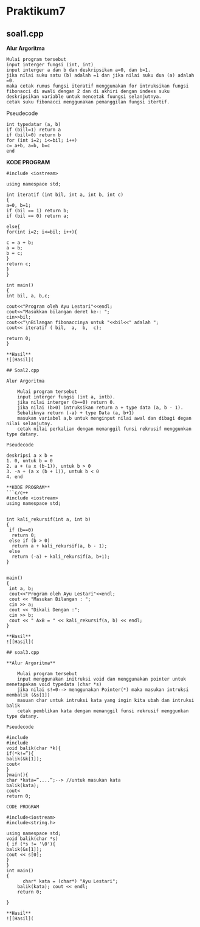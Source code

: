 # Praktikum7

## soal1.cpp

**Alur Argoritma**

    Mulai program tersebut
    input interger fungsi (int, int)
    input interger a dan b dan deskripsikan a=0, dan b=1.
    jika nilai suku satu (b) adalah =1 dan jika nilai suku dua (a) adalah =0.
    maka cetak rumus fungsi iteratif menggunakan for intruksikan fungsi fibonacci di awali dengan 2 dan di akhiri dengan indexs suku
    deskripsikan variable untuk mencetak fuungsi selanjutnya.
    cetak suku fibonacci menggunakan pemanggilan fungsi itertif.

Pseudecode

    int typedatar (a, b)
    if (bill=1) return a
    if (bill=0) return b
    for (int i=2; i<=bil; i++)
    c= a+b, a=b, b=c
    end

**KODE PROGRAM**
```c/c++
#include <iostream>

using namespace std;

int iteratif (int bil, int a, int b, int c)
{
a=0, b=1;
if (bil == 1) return b;
if (bil == 0) return a;

else{
for(int i=2; i<=bil; i++){

c = a + b;
a = b;
b = c;
}
return c;
}
}

int main()
{
int bil, a, b,c;

cout<<"Program oleh Ayu Lestari"<<endl;
cout<<"Masukkan bilangan deret ke-: ";
cin>>bil;
cout<<"\nBilangan fibonaccinya untuk "<<bil<<" adalah ";
cout<< iteratif ( bil,  a,  b,  c);

return 0;
}

**Hasil**
![[Hasil](

## Soal2.cpp

Alur Argoritma

    Mulai program tersebut
    input interger fungsi (int a, intb).
    jika nilai interger (b==0) return 0.
    jika nilai (b>0) intruksikan return a + type data (a, b - 1).
    Sebaliknya return (-a) + type Data (a, b+1)
    masukan variabel a,b untuk menginput nilai awal dan dibagi degan nilai selanjutny.
    cetak nilai perkalian dengan memanggil funsi rekrusif menggunkan type datany.

Pseudecode

deskripsi a x b =
1. 0, untuk b = 0
2. a + (a x (b-1)), untuk b > 0
3. -a + (a x (b + 1)), untuk b < 0
4. end

**KODE PROGRAM**
```c/c++
#include <iostream>
using namespace std;


int kali_rekursif(int a, int b)
{
 if (b==0)
  return 0;
 else if (b > 0)
  return a + kali_rekursif(a, b - 1);
 else
  return (-a) + kali_rekursif(a, b+1);
}


main()
{
 int a, b;
 cout<<"Program oleh Ayu Lestari"<<endl;
 cout << "Masukan Bilangan : ";
 cin >> a;
 cout << "Dikali Dengan :";
 cin >> b;
 cout << " AxB = " << kali_rekursif(a, b) << endl;
}

**Hasil**
![[Hasil](

## soal3.cpp

**Alur Argoritma**

    Mulai program tersebut
    input menggunakan initruksi void dan menggunakan pointer untuk menetapakan void typedata (char *s)
    jika nilai s!=0--> menggunakan Pointer(*) maka masukan intruksi membalik (&s[1])
    masuan char untuk intruksi kata yang ingin kita ubah dan intruksi balik
    cetak pemblikan kata dengan memanggil funsi rekrusif menggunkan type datany.

Pseudecode

#include
#include
void balik(char *k){
if(*k!=”){
balik(&k[1]);
cout<
}
}main(){
char *kata=”....”;--> //untuk masukan kata
balik(kata);
cout<
return 0;

CODE PROGRAM

#include<iostream>
#include<string.h>

using namespace std;
void balik(char *s)
{ if (*s != '\0'){
balik(&s[1]);
cout << s[0];
}
}
int main()
{
      char* kata = (char*) "Ayu Lestari";
    balik(kata); cout << endl;
    return 0;

}

**Hasil**
![[Hasil](
